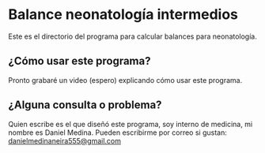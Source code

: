 # Balance neonatología intermedios

Este es el directorio del programa para calcular balances para neonatología.

## ¿Cómo usar este programa?

Pronto grabaré un video (espero) explicando cómo usar este programa.

## ¿Alguna consulta o problema?

Quien escribe es el que diseñó este programa, soy interno de medicina, mi nombre es Daniel Medina. Pueden escribirme por correo si gustan: danielmedinaneira555@gmail.com
